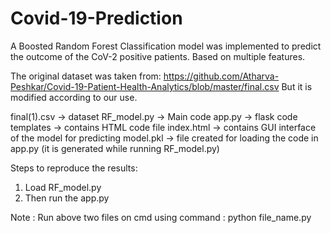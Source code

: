 # Covid-19-Prediction
A Boosted Random Forest Classification model was implemented to predict the outcome of the CoV-2 positive patients. Based on multiple features.

The original dataset was taken from: https://github.com/Atharva-Peshkar/Covid-19-Patient-Health-Analytics/blob/master/final.csv 
But it is modified according to our use.

final(1).csv -> dataset
RF_model.py  -> Main code
app.py       -> flask code
templates    -> contains HTML code file
index.html   -> contains GUI interface of the model for predicting
model.pkl    -> file created for loading the code in app.py (it is generated while running RF_model.py)

Steps to reproduce the results:
1) Load RF_model.py 
2) Then run the app.py

Note : Run above two files on cmd using command : python file_name.py
